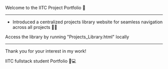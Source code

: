 
Welcome to the IITC Project Portfolio 🤗
___________________________________________________________________________

* Introduced a centralized projects library website for seamless navigation across all projects 📃🧭
    
Access the library by running "Projects_Library.html" locally

___________________________________________________________________________

Thank you for your interest in my work!

IITC fullstack student Portfolio 🌠💻


